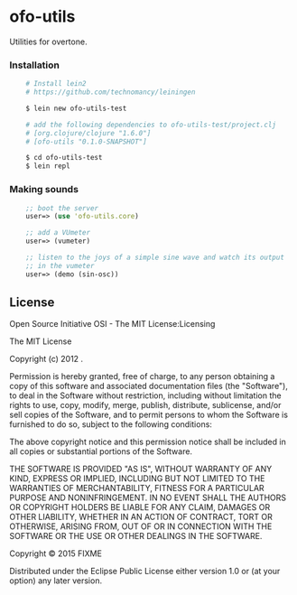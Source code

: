 # ofo-utils

Utilities for overtone.

### Installation

```sh
    # Install lein2
    # https://github.com/technomancy/leiningen

    $ lein new ofo-utils-test

    # add the following dependencies to ofo-utils-test/project.clj
    # [org.clojure/clojure "1.6.0"]
    # [ofo-utils "0.1.0-SNAPSHOT"]

    $ cd ofo-utils-test
    $ lein repl
```

### Making sounds


```clj
    ;; boot the server
    user=> (use 'ofo-utils.core)

    ;; add a VUmeter
    user=> (vumeter)

    ;; listen to the joys of a simple sine wave and watch its output
    ;; in the vumeter
    user=> (demo (sin-osc))

```



## License

Open Source Initiative OSI - The MIT License:Licensing

The MIT License

Copyright (c) 2012 <All contributors listed in the README.md file>.

Permission is hereby granted, free of charge, to any person obtaining a copy
of this software and associated documentation files (the "Software"), to deal
in the Software without restriction, including without limitation the rights
to use, copy, modify, merge, publish, distribute, sublicense, and/or sell
copies of the Software, and to permit persons to whom the Software is
furnished to do so, subject to the following conditions:

The above copyright notice and this permission notice shall be included in
all copies or substantial portions of the Software.

THE SOFTWARE IS PROVIDED "AS IS", WITHOUT WARRANTY OF ANY KIND, EXPRESS OR
IMPLIED, INCLUDING BUT NOT LIMITED TO THE WARRANTIES OF MERCHANTABILITY,
FITNESS FOR A PARTICULAR PURPOSE AND NONINFRINGEMENT. IN NO EVENT SHALL THE
AUTHORS OR COPYRIGHT HOLDERS BE LIABLE FOR ANY CLAIM, DAMAGES OR OTHER
LIABILITY, WHETHER IN AN ACTION OF CONTRACT, TORT OR OTHERWISE, ARISING FROM,
OUT OF OR IN CONNECTION WITH THE SOFTWARE OR THE USE OR OTHER DEALINGS IN
THE SOFTWARE.
    

Copyright © 2015 FIXME

Distributed under the Eclipse Public License either version 1.0 or (at
your option) any later version.
